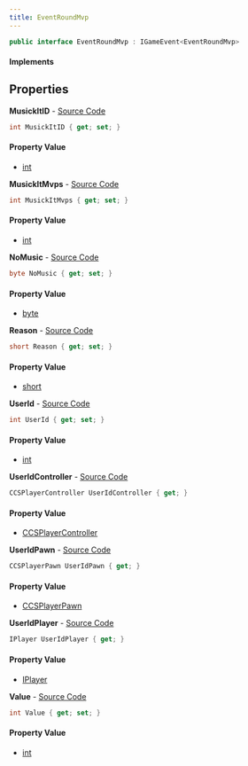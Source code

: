 ```yaml
---
title: EventRoundMvp
---
```


```csharp
public interface EventRoundMvp : IGameEvent<EventRoundMvp>
```

#### Implements

## Properties

**MusickItID** - [Source Code](https://github.com/swiftly-solution/swiftlys2/blob/main/managed/src/SwiftlyS2.Generated/GameEvents/Interfaces/EventRoundMvp.cs#L62)

```csharp
int MusickItID { get; set; }
```

#### Property Value

- [int](https://learn.microsoft.com/dotnet/api/system.int32)

**MusickItMvps** - [Source Code](https://github.com/swiftly-solution/swiftlys2/blob/main/managed/src/SwiftlyS2.Generated/GameEvents/Interfaces/EventRoundMvp.cs#L52)

```csharp
int MusickItMvps { get; set; }
```

#### Property Value

- [int](https://learn.microsoft.com/dotnet/api/system.int32)

**NoMusic** - [Source Code](https://github.com/swiftly-solution/swiftlys2/blob/main/managed/src/SwiftlyS2.Generated/GameEvents/Interfaces/EventRoundMvp.cs#L57)

```csharp
byte NoMusic { get; set; }
```

#### Property Value

- [byte](https://learn.microsoft.com/dotnet/api/system.byte)

**Reason** - [Source Code](https://github.com/swiftly-solution/swiftlys2/blob/main/managed/src/SwiftlyS2.Generated/GameEvents/Interfaces/EventRoundMvp.cs#L42)

```csharp
short Reason { get; set; }
```

#### Property Value

- [short](https://learn.microsoft.com/dotnet/api/system.int16)

**UserId** - [Source Code](https://github.com/swiftly-solution/swiftlys2/blob/main/managed/src/SwiftlyS2.Generated/GameEvents/Interfaces/EventRoundMvp.cs#L37)

```csharp
int UserId { get; set; }
```

#### Property Value

- [int](https://learn.microsoft.com/dotnet/api/system.int32)

**UserIdController** - [Source Code](https://github.com/swiftly-solution/swiftlys2/blob/main/managed/src/SwiftlyS2.Generated/GameEvents/Interfaces/EventRoundMvp.cs#L22)

```csharp
CCSPlayerController UserIdController { get; }
```

#### Property Value

- [CCSPlayerController](/docs/api/shared/schemadefinitions/ccsplayercontroller)

**UserIdPawn** - [Source Code](https://github.com/swiftly-solution/swiftlys2/blob/main/managed/src/SwiftlyS2.Generated/GameEvents/Interfaces/EventRoundMvp.cs#L28)

```csharp
CCSPlayerPawn UserIdPawn { get; }
```

#### Property Value

- [CCSPlayerPawn](/docs/api/shared/schemadefinitions/ccsplayerpawn)

**UserIdPlayer** - [Source Code](https://github.com/swiftly-solution/swiftlys2/blob/main/managed/src/SwiftlyS2.Generated/GameEvents/Interfaces/EventRoundMvp.cs#L31)

```csharp
IPlayer UserIdPlayer { get; }
```

#### Property Value

- [IPlayer](/docs/api/shared/players/iplayer)

**Value** - [Source Code](https://github.com/swiftly-solution/swiftlys2/blob/main/managed/src/SwiftlyS2.Generated/GameEvents/Interfaces/EventRoundMvp.cs#L47)

```csharp
int Value { get; set; }
```

#### Property Value

- [int](https://learn.microsoft.com/dotnet/api/system.int32)

